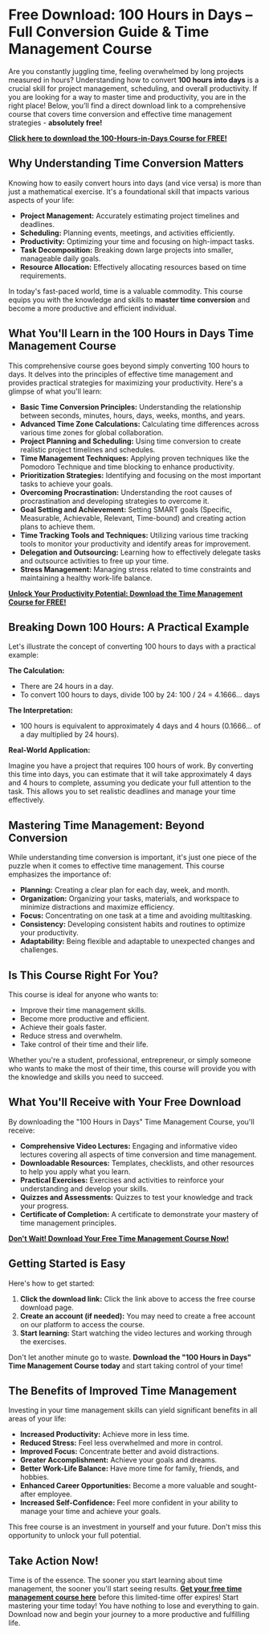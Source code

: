 # Free Download: 100 Hours in Days – Full Conversion Guide & Time Management Course

Are you constantly juggling time, feeling overwhelmed by long projects measured in hours? Understanding how to convert **100 hours into days** is a crucial skill for project management, scheduling, and overall productivity.  If you are looking for a way to master time and productivity, you are in the right place! Below, you’ll find a direct download link to a comprehensive course that covers time conversion and effective time management strategies - **absolutely free!**

[**Click here to download the 100-Hours-in-Days Course for FREE!**](https://udemywork.com/100-hours-in-days)

## Why Understanding Time Conversion Matters

Knowing how to easily convert hours into days (and vice versa) is more than just a mathematical exercise. It's a foundational skill that impacts various aspects of your life:

*   **Project Management:** Accurately estimating project timelines and deadlines.
*   **Scheduling:** Planning events, meetings, and activities efficiently.
*   **Productivity:** Optimizing your time and focusing on high-impact tasks.
*   **Task Decomposition:** Breaking down large projects into smaller, manageable daily goals.
*   **Resource Allocation:** Effectively allocating resources based on time requirements.

In today's fast-paced world, time is a valuable commodity. This course equips you with the knowledge and skills to **master time conversion** and become a more productive and efficient individual.

## What You'll Learn in the 100 Hours in Days Time Management Course

This comprehensive course goes beyond simply converting 100 hours to days. It delves into the principles of effective time management and provides practical strategies for maximizing your productivity. Here's a glimpse of what you'll learn:

*   **Basic Time Conversion Principles:**  Understanding the relationship between seconds, minutes, hours, days, weeks, months, and years.
*   **Advanced Time Zone Calculations:** Calculating time differences across various time zones for global collaboration.
*   **Project Planning and Scheduling:** Using time conversion to create realistic project timelines and schedules.
*   **Time Management Techniques:** Applying proven techniques like the Pomodoro Technique and time blocking to enhance productivity.
*   **Prioritization Strategies:** Identifying and focusing on the most important tasks to achieve your goals.
*   **Overcoming Procrastination:**  Understanding the root causes of procrastination and developing strategies to overcome it.
*   **Goal Setting and Achievement:** Setting SMART goals (Specific, Measurable, Achievable, Relevant, Time-bound) and creating action plans to achieve them.
*   **Time Tracking Tools and Techniques:** Utilizing various time tracking tools to monitor your productivity and identify areas for improvement.
*   **Delegation and Outsourcing:** Learning how to effectively delegate tasks and outsource activities to free up your time.
*   **Stress Management:** Managing stress related to time constraints and maintaining a healthy work-life balance.

[**Unlock Your Productivity Potential: Download the Time Management Course for FREE!**](https://udemywork.com/100-hours-in-days)

## Breaking Down 100 Hours: A Practical Example

Let's illustrate the concept of converting 100 hours to days with a practical example:

**The Calculation:**

*   There are 24 hours in a day.
*   To convert 100 hours to days, divide 100 by 24: 100 / 24 = 4.1666... days

**The Interpretation:**

*   100 hours is equivalent to approximately 4 days and 4 hours (0.1666... of a day multiplied by 24 hours).

**Real-World Application:**

Imagine you have a project that requires 100 hours of work. By converting this time into days, you can estimate that it will take approximately 4 days and 4 hours to complete, assuming you dedicate your full attention to the task. This allows you to set realistic deadlines and manage your time effectively.

## Mastering Time Management: Beyond Conversion

While understanding time conversion is important, it's just one piece of the puzzle when it comes to effective time management. This course emphasizes the importance of:

*   **Planning:** Creating a clear plan for each day, week, and month.
*   **Organization:** Organizing your tasks, materials, and workspace to minimize distractions and maximize efficiency.
*   **Focus:** Concentrating on one task at a time and avoiding multitasking.
*   **Consistency:**  Developing consistent habits and routines to optimize your productivity.
*   **Adaptability:** Being flexible and adaptable to unexpected changes and challenges.

## Is This Course Right For You?

This course is ideal for anyone who wants to:

*   Improve their time management skills.
*   Become more productive and efficient.
*   Achieve their goals faster.
*   Reduce stress and overwhelm.
*   Take control of their time and their life.

Whether you're a student, professional, entrepreneur, or simply someone who wants to make the most of their time, this course will provide you with the knowledge and skills you need to succeed.

## What You'll Receive with Your Free Download

By downloading the "100 Hours in Days" Time Management Course, you'll receive:

*   **Comprehensive Video Lectures:**  Engaging and informative video lectures covering all aspects of time conversion and time management.
*   **Downloadable Resources:**  Templates, checklists, and other resources to help you apply what you learn.
*   **Practical Exercises:**  Exercises and activities to reinforce your understanding and develop your skills.
*   **Quizzes and Assessments:**  Quizzes to test your knowledge and track your progress.
*   **Certificate of Completion:**  A certificate to demonstrate your mastery of time management principles.

[**Don't Wait! Download Your Free Time Management Course Now!**](https://udemywork.com/100-hours-in-days)

## Getting Started is Easy

Here's how to get started:

1.  **Click the download link:** Click the link above to access the free course download page.
2.  **Create an account (if needed):**  You may need to create a free account on our platform to access the course.
3.  **Start learning:**  Start watching the video lectures and working through the exercises.

Don't let another minute go to waste. **Download the "100 Hours in Days" Time Management Course today** and start taking control of your time!

## The Benefits of Improved Time Management

Investing in your time management skills can yield significant benefits in all areas of your life:

*   **Increased Productivity:** Achieve more in less time.
*   **Reduced Stress:**  Feel less overwhelmed and more in control.
*   **Improved Focus:**  Concentrate better and avoid distractions.
*   **Greater Accomplishment:** Achieve your goals and dreams.
*   **Better Work-Life Balance:**  Have more time for family, friends, and hobbies.
*   **Enhanced Career Opportunities:**  Become a more valuable and sought-after employee.
*   **Increased Self-Confidence:**  Feel more confident in your ability to manage your time and achieve your goals.

This free course is an investment in yourself and your future.  Don't miss this opportunity to unlock your full potential.

## Take Action Now!

Time is of the essence. The sooner you start learning about time management, the sooner you'll start seeing results. **[Get your free time management course here](https://udemywork.com/100-hours-in-days)** before this limited-time offer expires! Start mastering your time today! You have nothing to lose and everything to gain. Download now and begin your journey to a more productive and fulfilling life.
